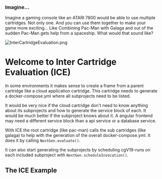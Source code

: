 ### Imagine...

Imagine a gaming console like an ATARI 7800 would be able to use multiple cartridges. Not only one. And you can use them together to make your game more exciting... Like Combining Pac-Man with Galaga and out of the sudden Pac-Man gets help from a spaceship. What would that sound like?  

![InterCartridgeEvaluation.png](doc/images/InterCartridgeEvaluation.png)

# Welcome to Inter Cartridge Evaluation (ICE)

In some environments it makes sense to create a frame from a parent cartridge like a cloud application cartridge. This cartridge needs to generate a docker-compose.yml where all subprojects need to be listed. 

It would be very nice if the cloud cartridge don't need to know anything about its subprojects and how to generate the service block of each. It would be much better if the subproject knows about it. A angular frontend may need a different service block than a api service or a database service.

With ICE the root cartridge (like pac-man) calls the sub cartridges (like galaga) to help with the generation of the overall docker-compose.yml. It does it by calling ```NextGen.evaluate()```.

It can also start generating the subprojects by scheduling cgV19-runs on each included subproject with ```NextGen.scheduleInvocation()```.

## The ICE Example
